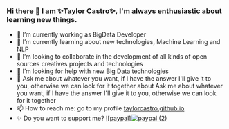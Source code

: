 ### Hi there 👋 I am ✨Taylor Castro✨, I'm always enthusiastic about learning new things.
- 🔭 I’m currently working as BigData Developer
- 🌱 I’m currently learning about new technologies, Machine Learning and NLP
- 👯 I’m looking to collaborate in the development of all kinds of open sources creatives projects and technologies
- 🤔 I’m looking for help with new Big Data technologies
- 💬 Ask me about whatever you want, if I have the answer I'll give it to you, otherwise we can look for it together about Ask me about whatever you want, if I have the       answer I'll give it to you, otherwise we can look for it together
- 📫 How to reach me: go to my profile [taylorcastro.github.io ](https://taylorcastro.github.io/profile/)
- ✨ Do you want to support me?  [![paypal]![paypal (2)](https://user-images.githubusercontent.com/32879795/209936933-af3be645-5985-425c-9ac6-c97737240096.png)](https://paypal.me/teilorcastro?country.x=ES&locale.x=es_ES)
